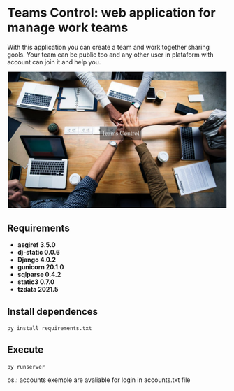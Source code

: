 # Teams Control: web application for manage work teams

With this application you can create a team and work together sharing gools. Your team can be public too and any other user in plataform with account can join it and help you.

<p align="center">
    <a href="https://teamcontrol.herokuapp.com/" target="blank"><img src="app/static/img/capa.png" width="500" alt="Teams Control Logo" /></a>
</p>

## Requirements

* **asgiref 3.5.0**
* **dj-static 0.0.6**
* **Django 4.0.2**
* **gunicorn 20.1.0**
* **sqlparse 0.4.2**
* **static3 0.7.0**
* **tzdata 2021.5**

## Install dependences

```
py install requirements.txt
```

## Execute

```
py runserver
```

ps.: accounts exemple are avaliable for login in accounts.txt file